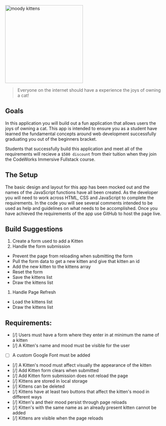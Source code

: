 <div class="text-center">
	<img src="https://codeworks.blob.core.windows.net/public/assets/img/projects/moody-logo.png" alt="moody kittens" height="250">
</div>

> Everyone on the internet should have a experience the joys of owning a cat!

## Goals

In this application you will build out a fun application that allows users the joys of owning a cat. This app is intended to ensure you as a student have learned the fundamental concepts around web development successfully graduating you out of the beginners bracket.

Students that successfully build this application and meet all of the requirements will recieve a `$500 discount` from their tuition when they join the CodeWorks Immersive Fullstack course.

## The Setup

The basic design and layout for this app has been mocked out and the names of the JavaScript functions have all been created. As the developer you will need to work across HTML, CSS and JavaScript to complete the requirements. In the code you will see several comments intended to be used as help and guidelines on what needs to be accomplished. Once you have achieved the requirements of the app use GitHub to host the page live.

## Build Suggestions

1. Create a form used to add a Kitten
1. Handle the form submission

- Prevent the page from reloading when submitting the form
- Pull the form data to get a new kitten and give that kitten an id
- Add the new kitten to the kittens array
- Reset the form
- Save the kittens list
- Draw the kittens list

1. Handle Page Refresh

- Load the kittens list
- Draw the kittens list

## Requirements:

- [/] Users must have a form where they enter in at minimum the name of a kitten
- [/] A Kitten's name and mood must be visible for the user
- [ ] A custom Google Font must be added
- [/] A Kitten's mood must affect visually the appearance of the kitten
- [/] Add Kitten form clears when submitted
- [/] Add Kitten form submission does not reload the page
- [/] Kittens are stored in local storage
- [/] Kittens can be deleted
- [/] Kittens have at least two buttons that affect the kitten's mood in different ways
- [/] Kitten's and their mood persist through page reloads
- [/] Kitten's with the same name as an already present kitten cannot be added
- [/] Kittens are visible when the page reloads
